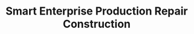 ---
title: "Smart Enterprise Production Repair Construction"
url: /gbarnga/smart-enterprise-production-repair-construction/
shop: Autowerkstatt
---